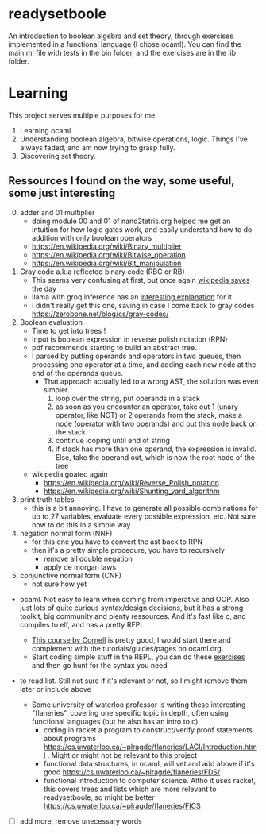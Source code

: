 # readysetboole
An introduction to boolean algebra and set theory, through exercises implemented in a functional language (I chose ocaml).
You can find the main.ml file with tests in the bin folder, and the exercises are in the lib folder.

# Learning
This project serves multiple purposes for me.
1. Learning ocaml
2. Understanding boolean algebra, bitwise operations, logic. Things I've always faded, and am now trying to grasp fully.
3. Discovering set theory.

## Ressources I found on the way, some useful, some just interesting
0. adder and 01 multiplier
    - doing module 00 and 01 of nand2tetris.org helped me get an intuition for how logic gates work, and easily understand how to do addition with only boolean operators
    - https://en.wikipedia.org/wiki/Binary_multiplier
    - https://en.wikipedia.org/wiki/Bitwise_operation
    - https://en.wikipedia.org/wiki/Bit_manipulation
2. Gray code a.k.a reflected binary code (RBC or RB)
    - This seems very confusing at first, but once again [wikipedia saves the day](https://en.wikipedia.org/wiki/Gray_code)
    - llama with groq inference has an [interesting explanation](https://poe.com/s/iRiSTKUMqsMogBzanFU1) for it
    - I didn't really get this one, saving in case I come back to gray codes https://zerobone.net/blog/cs/gray-codes/
3. Boolean evaluation
    - Time to get into trees !
    - Input is boolean expression in reverse polish notation (RPN)
    - pdf recommends starting to build an abstract tree.
    - I parsed by putting operands and operators in two queues, then processing one operator at a time, and adding each new node at the end of the operands queue.
        - That approach actually led to a wrong AST, the solution was even simpler.
            1. loop over the string, put operands in a stack
            2. as soon as you encounter an operator, take out 1 (unary operator, like NOT) or 2 operands from the stack, make a node (operator with two operands) and put this node back on the stack
            3. continue looping until end of string
            4. if stack has more than one operand, the expression is invalid. Else, take the operand out, which is now the root node of the tree
    - wikipedia goated again
        - https://en.wikipedia.org/wiki/Reverse_Polish_notation
        - https://en.wikipedia.org/wiki/Shunting_yard_algorithm
4. print truth tables
    - this is a bit annoying. I have to generate all possible combinations for up to 27 variables, evaluate every possible expression, etc. Not sure how to do this in a simple way
5. negation normal form (NNF)
    - for this one you have to convert the ast back to RPN
    - then it's a pretty simple procedure, you have to recursively
        - remove all double negation
        - apply de morgan laws
6. conjunctive normal form (CNF)
    - not sure how yet
- ocaml. Not easy to learn when coming from imperative and OOP. Also just lots of quite curious syntax/design decisions, but it has a strong toolkit, big community and plenty ressources. And it's fast like c, and compiles to elf, and has a pretty REPL
    - [This course by Cornell](https://cs3110.github.io/textbook) is pretty good, I would start there and complement with the tutorials/guides/pages on ocaml.org.
    - Start coding simple stuff in the REPL, you can do these [exercises](https://ocaml.org/exercises) and then go hunt for the syntax you need

- to read list. Still not sure if it's relevant or not, so I might remove them later or include above
    - Some university of waterloo professor is writing these interesting "flaneries", covering one specific topic in depth, often using functional languages (but he also has an intro to c)
        - coding in racket a program to construct/verify proof statements about programs https://cs.uwaterloo.ca/~plragde/flaneries/LACI/Introduction.html . Might or might not be relevant to this project
        - functional data structures, in ocaml, will vet and add above if it's good https://cs.uwaterloo.ca/~plragde/flaneries/FDS/
        - functional introduction to computer science. Altho it uses racket, this covers trees and lists which are more relevant to readysetboole, so might be better https://cs.uwaterloo.ca/~plragde/flaneries/FICS

- [ ] add more, remove unecessary words
